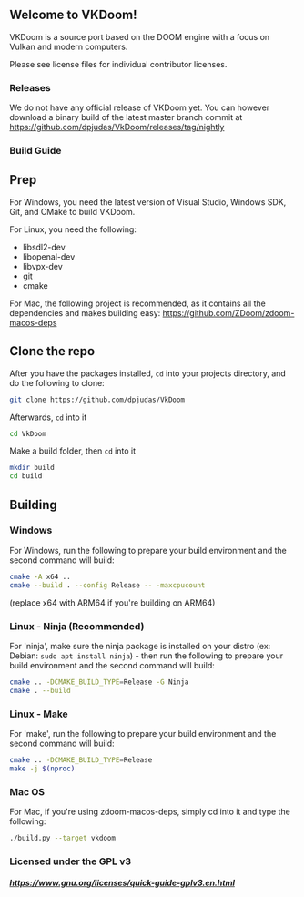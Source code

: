 ## Welcome to VKDoom!

VKDoom is a source port based on the DOOM engine with a focus on Vulkan and modern computers.

Please see license files for individual contributor licenses.

### Releases

We do not have any official release of VKDoom yet. You can however download a binary build of the latest master branch commit at https://github.com/dpjudas/VkDoom/releases/tag/nightly

### Build Guide

## Prep
For Windows, you need the latest version of Visual Studio, Windows SDK, Git, and CMake to build VKDoom.

For Linux, you need the following:
* libsdl2-dev
* libopenal-dev
* libvpx-dev
* git
* cmake

For Mac, the following project is recommended, as it contains all the dependencies and makes building easy: https://github.com/ZDoom/zdoom-macos-deps

## Clone the repo
After you have the packages installed, `cd` into your projects directory, and do the following to clone:

```sh
git clone https://github.com/dpjudas/VkDoom
```

Afterwards, `cd` into it

```sh
cd VkDoom
```

Make a build folder, then `cd` into it

```sh
mkdir build
cd build
```

## Building

### Windows
For Windows, run the following to prepare your build environment and the second command will build:

```sh
cmake -A x64 ..
cmake --build . --config Release -- -maxcpucount
```

(replace x64 with ARM64 if you're building on ARM64)

### Linux - Ninja (Recommended)
For 'ninja', make sure the ninja package is installed on your distro (ex: Debian: `sudo apt install ninja`) - then run the following to prepare your build environment and the second command will build:
```sh
cmake .. -DCMAKE_BUILD_TYPE=Release -G Ninja
cmake . --build
```

### Linux - Make
For 'make', run the following to prepare your build environment and the second command will build:

```sh
cmake .. -DCMAKE_BUILD_TYPE=Release
make -j $(nproc)
```

### Mac OS
For Mac, if you're using zdoom-macos-deps, simply cd into it and type the following:

```sh
./build.py --target vkdoom
```

### Licensed under the GPL v3
##### https://www.gnu.org/licenses/quick-guide-gplv3.en.html
